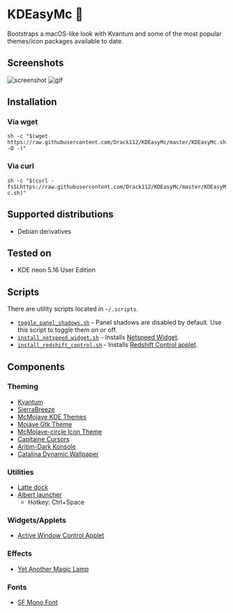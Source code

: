 # KDEasyMc :tada:

Bootstraps a macOS-like look with Kvantum and some of the most popular themes/icon packages available to date.

## Screenshots

![screenshot](screenshots/screenshot.jpg)
![gif](https://github.com/caglarturali/catalina-dynamic-wallpaper-kde/raw/master/screenshots/screenshot.gif)

## Installation

### Via wget

`sh -c "$(wget https://raw.githubusercontent.com/Drack112/KDEasyMc/master/KDEasyMc.sh -O -)"`

### Via curl

`sh -c "$(curl -fsSLhttps://raw.githubusercontent.com/Drack112/KDEasyMc/master/KDEasyMc.sh)"`

## Supported distributions

- Debian derivatives

## Tested on

- KDE neon 5.16 User Edition

## Scripts

There are utility scripts located in `~/.scripts`.

- [`toggle_panel_shadows.sh`](files/dotfiles/.scripts/toggle_panel_shadows.sh) - Panel shadows are disabled by default. Use this script to toggle them on or off.
- [`install_netspeed_widget.sh`](files/dotfiles/.scripts/install_netspeed_widget.sh) - Installs [Netspeed Widget](https://store.kde.org/p/998895/).
- [`install_redshift_control.sh`](files/dotfiles/.scripts/install_redshift_control.sh) - Installs [Redshift Control applet](https://store.kde.org/p/998916/).

## Components

### Theming

- [Kvantum](https://github.com/tsujan/Kvantum)
- [SierraBreeze](https://github.com/ishovkun/SierraBreeze)
- [McMojave KDE Themes](https://github.com/vinceliuice/McMojave-kde)
- [Mojave Gtk Theme](https://github.com/vinceliuice/Mojave-gtk-theme)
- [McMojave-circle Icon Theme](https://github.com/vinceliuice/McMojave-circle)
- [Capitaine Cursors](https://github.com/keeferrourke/capitaine-cursors)
- [Aritim-Dark Konsole](https://store.kde.org/p/1283010/)
- [Catalina Dynamic Wallpaper](https://github.com/caglarturali/catalina-dynamic-wallpaper-kde)

### Utilities

- [Latte dock](https://github.com/KDE/latte-dock)
- [Albert launcher](https://github.com/albertlauncher/albert)
  - Hotkey: Ctrl+Space

### Widgets/Applets

- [Active Window Control Applet](https://store.kde.org/p/998910/)

### Effects

- [Yet Another Magic Lamp](https://github.com/zzag/kwin-effects-yet-another-magic-lamp)

### Fonts

- [SF Mono Font](https://github.com/ZulwiyozaPutra/SF-Mono-Font)

